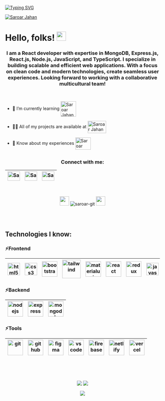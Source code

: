 [![Typing SVG](https://readme-typing-svg.herokuapp.com?font=Raleway&weight=700&size=30&pause=1000&color=F7E600&center=true&vCenter=true&width=1080&lines=Md.+Saroar+Jahan;React+Developer;Frontend+Developer;MERN-Stack+Developer)](https://git.io/typing-svg)

<a href="https://saroar-jahan.netlify.app/" target="blank"><img align="center" src="https://i.ibb.co/g96v4xF/Linked-In-Banner.png" alt="Saroar Jahan" /></a>

# Hello, folks! <img src="https://raw.githubusercontent.com/MartinHeinz/MartinHeinz/master/wave.gif" width="30px">
<h3 align="center">I am a React developer with expertise in MongoDB, Express.js, React.js, Node.js, JavaScript, and TypeScript. I specialize in building scalable and efficient web applications. With a focus on clean code and modern technologies, create seamless user experiences. Looking forward to working with a collaborative multicultural team!</h3>

<br>

- 🌱 I’m currently learning   <img align="center" src="https://github.com/detain/svg-logos/blob/master/svg/n/next-js.svg" alt="Saroar Jahan" height="50" width="50" />

- 👨‍💻 All of my projects are available at   <a href="https://saroar-jahan.netlify.app/" target="blank"><img align="center" src="https://github.com/detain/svg-logos/blob/master/svg/p/portfolio.svg" alt="Saroar Jahan" height="40" width="60" /></a>

- 📄 Know about my experiences   <a href="https://drive.google.com/file/d/1Fp3Pq5HopGmBpL43Hb5uTebNiwcaaah_/view?usp=sharing" target="blank"><img align="center" src="https://github.com/detain/svg-logos/blob/master/svg/r/resume.svg" alt="Saroar Jahan" height="40" width="50" /></a>

## <h3 align="center">Connect with me:</h3>
<div align="center">

 | <a href="https://www.linkedin.com/in/saroar-in/" target="_blank"><img align="center" src="https://raw.githubusercontent.com/rahuldkjain/github-profile-readme-generator/master/src/images/icons/Social/linked-in-alt.svg" alt="Saroar Jahan" height="30" width="40" /></a> | <a href="https://wa.me/01615344922" target="_blank"><img align="center" src="https://github.com/dheereshagrwal/colored-icons/blob/master/public/icons/whatsapp/whatsapp-vertical.svg" alt="Saroar Jahan" height="30" width="40" /></a> | <a href="https://discord.com/channels/@saroarjahan" target="_blank"><img align="center" src="https://raw.githubusercontent.com/rahuldkjain/github-profile-readme-generator/master/src/images/icons/Social/discord.svg" alt="Saroar Jahan" height="30" width="40" /></a> |
 | --------------------------------------------------------------------------------------------------------------------- | --------------------------------------------------------------------------------------------------- | ------------------------------------------------------------------------------------------------------------------ |
</div>

<br>
<p align="center"> <img src="https://media.giphy.com/media/iY8CRBdQXODJSCERIr/giphy.gif" width="30px"> <img src="https://komarev.com/ghpvc/?username=saroar-git&label=Profile%20views&color=0e75b6&style=flat" alt="saroar-git" /> <img src="https://media.giphy.com/media/iY8CRBdQXODJSCERIr/giphy.gif" width="30px"> </p>
<br> <br>

## Technologies I know:

### ⚡Frontend

| <img src="https://github.com/detain/svg-logos/blob/master/svg/h/html-1.svg" alt="html5" width="40"/> | <img src="https://github.com/detain/svg-logos/blob/master/svg/c/css-3.svg" alt="css3" width="40"/> | <img src="https://github.com/detain/svg-logos/blob/master/svg/b/bootstrap-5-1.svg" alt="bootstrap" width="50"/> | <img src="https://github.com/detain/svg-logos/blob/master/svg/t/tailwind-css-1-2.svg" alt="tailwind" width="60"/> | <img src="https://github.com/detain/svg-logos/blob/master/svg/m/material-ui-1.svg" alt="materialui" width="50"/> | <img src="https://github.com/detain/svg-logos/blob/master/svg/r/react-1.svg" alt="react" width="50"/> | <img src="https://github.com/detain/svg-logos/blob/master/svg/r/redux.svg" alt="redux" width="50"/> | <img src="https://github.com/detain/svg-logos/blob/master/svg/j/javascript-1.svg" alt="javascript" width="40"/> | <img src="https://cdn.jsdelivr.net/gh/devicons/devicon/icons/typescript/typescript-original.svg" alt="typescript" width="50"/> |
|  ---------------------------------------------------------------------------------------------------------------------------------- | ---------------------------------------------------------------------------------------------------------------------------------------------- | --------------------------------------------------------------------------------------------------------- | ------------------------------------------------------------------------------------------------------------------------------------------- | --------------------------------------------------------------------------------------------------------------- | ------------------------------------------------------------------------------------------------------------------------------- | ------------------------------------------------------------------------------------------------------------------------------- | ------------------------------------------------------------------------------------------------------------------------------- | ------------------------------------------------------------------------------------------------------------------------------- |

### ⚡Backend

| <img src="https://github.com/detain/svg-logos/blob/master/svg/n/nodejs.svg" alt="nodejs" width="50"/> | <img src="https://skillicons.dev/icons?i=express" alt="express" width="50"/> | <img src="https://github.com/detain/svg-logos/blob/master/svg/m/mongodb-icon-1.svg" alt="mongodb" width="50"/> |
 | --------------------------------------------------------------------------------------------------------------------- | --------------------------------------------------------------------------------------------------- | ------------------------------------------------------------------------------------------------------------------ |

### ⚡Tools

| <img src="https://github.com/detain/svg-logos/blob/master/svg/g/git.svg" alt="git" width="50"/> | <img src="https://github.com/dheereshagrwal/colored-icons/blob/master/public/icons/github/github-light.svg" alt="github" width="50"/> | <img src="https://github.com/detain/svg-logos/blob/master/svg/f/figma-5.svg" alt="figma" width="50"/> | <img src="https://github.com/detain/svg-logos/blob/master/svg/v/visual-studio-code-1.svg" alt="vs code" width="50"/> | <img src="https://github.com/detain/svg-logos/blob/master/svg/f/firebase-2.svg" alt="firebase" width="50"/> | <img src="https://www.vectorlogo.zone/logos/netlify/netlify-icon.svg" alt="netlify" width="50"/> | <img src="https://github.com/detain/svg-logos/blob/master/svg/v/vercel.svg" alt="vercel" width="50"/> |
| --------------------------------------------------------------------------------------------------------- | --------------------------------------------------------------------------------------------------------------- | ------------------------------------------------------------------------------------------------ | ------------------------------------------------------------------------------------------------ | -------------------------------------------------------------------------- | -------------------------------------------------------------------------- | -------------------------------------------------------------------------- | 


<br><br>

##
<div align="center" >
<div>
 
![](http://github-profile-summary-cards.vercel.app/api/cards/stats?username=saroar-git&theme=aura_dark)
![](http://github-profile-summary-cards.vercel.app/api/cards/repos-per-language?username=saroar-git&theme=aura_dark)
</div>

![](http://github-profile-summary-cards.vercel.app/api/cards/profile-details?username=saroar-git&theme=aura_dark)
</div>
